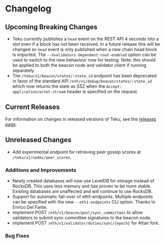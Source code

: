 # Changelog

## Upcoming Breaking Changes
- Teku currently publishes a `head` event on the REST API 4 seconds into a slot even if a block has not been received. In a future release this will be changed so `head` event is only published when a new
  chain head block is imported. The `--Xvalidators-dependent-root-enabled` option can be used to switch to the new behaviour now for testing.
  Note: this should be applied to both the beacon node and validator client if running separately.
- The `/teku/v1/beacon/states/:state_id` endpoint has been deprecated in favor of the standard API `/eth/v1/debug/beacon/states/:state_id` which now returns the state as SSZ when the `Accept: application/octet-stream` header is specified on the request.

## Current Releases
For information on changes in released versions of Teku, see the [releases page](https://github.com/ConsenSys/teku/releases).

## Unreleased Changes
- Add experimental endpoint for retrieving peer gossip scores at `/teku/v1/nodes/peer_scores`.

### Additions and Improvements
- Newly created databases will now use LevelDB for storage instead of RocksDB. This uses less memory and has proven to be more stable. Existing databases are unaffected and will continue to use RocksDB.
- Support for automatic fail-over of eth1-endpoints.  Multiple endpoints can be specified with the new `--eth1-endpoints` CLI option. Thanks to Enrico Del Fante.
- implement POST `/eth/v1/beacon/pool/sync_committees` to allow validators to submit sync committee signatures to the beacon node.
- implement POST `/eth/v1/validator/duties/sync/{epoch}` for Altair fork.

### Bug Fixes
